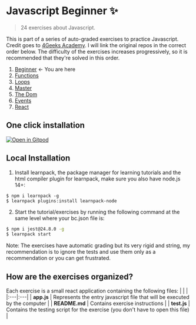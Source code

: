 # Javascript Beginner :sparkles:
> 24 exercises about Javascript.

This is part of a series of auto-graded exercises to practice Javascript. Credit goes to <a href="https://github.com/4GeeksAcademy">4Geeks Academy</a>. I will link the original repos in the correct order below. The difficulty of the exercises increases progressively, so it is recommended that they're solved in this order.

<ol>
  <li><a href="https://github.com/4GeeksAcademy/javascript-beginner-exercises-tutorial">Beginner</a> ← You are here</li>
  <li><a href="https://github.com/4GeeksAcademy/javascript-functions-exercises-tutorial">Functions</a></li>
  <li><a href="https://github.com/4GeeksAcademy/javascript-arrays-exercises-tutorial">Loops</a></li>
  <li><a href="https://github.com/4GeeksAcademy/master-javascript-programming-exercises">Master</a></li>
  <li><a href="https://github.com/4GeeksAcademy/javascript-dom-tutorial-exercises">The Dom</a></li>
  <li><a href="https://github.com/4GeeksAcademy/javascript-events-tutorial-exercises">Events</a></li>
  <li><a href="https://github.com/4GeeksAcademy/react-tutorial-exercises">React</a></li>
</ol>

## One click installation

[![Open in Gitpod](https://gitpod.io/button/open-in-gitpod.svg)](https://gitpod.io#https://github.com/4GeeksAcademy/javascript-beginner-exercises-tutorial.git)


## Local Installation
1. Install learnpack, the package manager for learning tutorials and the html compiler plugin for learnpack, make sure you also have node.js 14+:

```
$ npm i learnpack -g
$ learnpack plugins:install learnpack-node
```

2. Start the tutorial/exercises by running the following command at the same level where your bc.json file is:

```sh
$ npm i jest@24.8.0 -g
$ learnpack start
```

Note: The exercises have automatic grading but its very rigid and string, my recommendation is to ignore the tests and use them only as a recommendation or you can get frustrated.

## How are the exercises organized?
Each exercise is a small react application containing the following files:
|    |    |
|:---|:---|
| **app.js** | Represents the entry javascript file that will be executed by the computer |
| **README.md** | Contains exercise instructions |
| **test.js** | Contains the testing script for the exercise (you don't have to open this file) |
